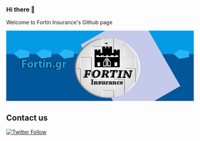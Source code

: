 ### Hi there 🏰

Welcome to Fortin Insurance's Github page

<img src="https://raw.githubusercontent.com/fortininsuranceagency/fortininsuranceagency/master/corpimage.jpg" width="1000"/>



## Contact us
[![Twitter Follow](https://img.shields.io/twitter/follow/FortinInsurance?color=1DA1F2&logo=twitter&style=for-the-badge)](https://twitter.com/intent/follow?original_referer=https%3A%2F%2Fgithub.com%2FBendikMatej&screen_name=FortinInsurance)
